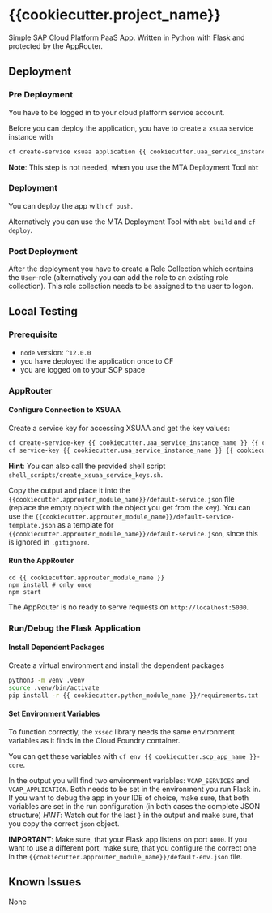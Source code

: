 # {{cookiecutter.project_name}}

Simple SAP Cloud Platform PaaS App. Written in Python with Flask and protected by the AppRouter.

## Deployment

### Pre Deployment

You have to be logged in to your cloud platform service account.

Before you can deploy the application, you have to create a `xsuaa` service instance with

```bash
cf create-service xsuaa application {{ cookiecutter.uaa_service_instance_name }} -c xs-security.json
```

**Note**: This step is not needed, when you use the MTA Deployment Tool `mbt`

### Deployment

You can deploy the app with `cf push`.

Alternatively you can use the MTA Deployment Tool with `mbt build` and `cf deploy`.

### Post Deployment

After the deployment you have to create a Role Collection which contains the `User`-role (alternatively you can add the role to an existing role collection).
This role collection needs to be assigned to the user to logon.

## Local Testing

### Prerequisite

- `node` version: `^12.0.0`
- you have deployed the application once to CF
- you are logged on to your SCP space

### AppRouter

#### Configure Connection to XSUAA

Create a service key for accessing XSUAA and get the key values:

```bash
cf create-service-key {{ cookiecutter.uaa_service_instance_name }} {{ cookiecutter.uaa_service_instance_name }}-key
cf service-key {{ cookiecutter.uaa_service_instance_name }} {{ cookiecutter.uaa_service_instance_name }}-key
```

**Hint**: You can also call the provided shell script `shell_scripts/create_xsuaa_service_keys.sh`.

Copy the output and place it into the `{{cookiecutter.approuter_module_name}}/default-service.json` file
(replace the empty object with the object you get from the key).
You can use the `{{cookiecutter.approuter_module_name}}/default-service-template.json` as a template for `{{cookiecutter.approuter_module_name}}/default-service.json`, since this is ignored in `.gitignore`.

#### Run the AppRouter

```
cd {{ cookiecutter.approuter_module_name }}
npm install # only once
npm start
```

The AppRouter is no ready to serve requests on `http://localhost:5000`.

### Run/Debug the Flask Application

#### Install Dependent Packages

Create a virtual environment and install the dependent packages

```bash
python3 -m venv .venv
source .venv/bin/activate
pip install -r {{ cookiecutter.python_module_name }}/requirements.txt
```

#### Set Environment Variables

To function correctly, the `xssec` library needs the same environment variables as it finds in the Cloud Foundry container.

You can get these variables with `cf env {{ cookiecutter.scp_app_name }}-core`.

In the output you will find two environment variables: `VCAP_SERVICES` and `VCAP_APPLICATION`.
Both needs to be set in the environment you run Flask in. If you want to debug the app in your IDE of choice, make sure, that both variables are set in the run configuration (in both cases the complete JSON structure)
_HINT_: Watch out for the last `}` in the output and make sure, that you copy the correct `json` object.

**IMPORTANT**: Make sure, that your Flask app listens on port `4000`. If you want to use a different port, make sure, that you configure the correct one in the `{{cookiecutter.approuter_module_name}}/default-env.json` file.

## Known Issues

None
